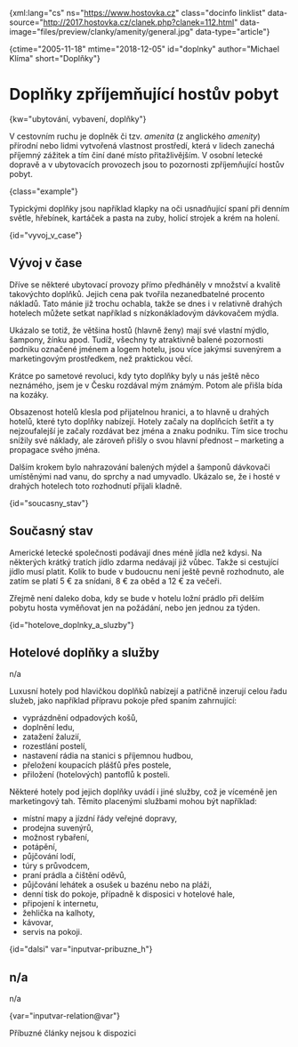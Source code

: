 
{xml:lang="cs" ns="https://www.hostovka.cz" class="docinfo linklist" data-source="http://2017.hostovka.cz/clanek.php?clanek=112.html" data-image="files/preview/clanky/amenity/general.jpg" data-type="article"}

{ctime="2005-11-18" mtime="2018-12-05" id="doplnky" author="Michael Klíma" short="Doplňky"}

# Doplňky zpříjemňující hostův pobyt

<!-- generated attribute kw by user_udpatekw.sh on 2020-05-12, do not edit -->

{kw="ubytování, vybavení, doplňky"}

V cestovním ruchu je doplněk či tzv. _amenita_ (z anglického _amenity_) přírodní nebo lidmi vytvořená vlastnost prostředí, která v lidech zanechá příjemný zážitek a tím činí dané místo přitažlivějším. V osobní letecké dopravě a v ubytovacích provozech jsou to pozornosti zpříjemňující hostův pobyt.

{class="example"}

Typickými doplňky jsou například klapky na oči usnadňující spaní při denním světle, hřebínek, kartáček a pasta na zuby, holicí strojek a krém na holení.

{id="vyvoj\_v\_case"}

## Vývoj v čase

Dříve se některé ubytovací provozy přímo předháněly v množství a kvalitě takovýchto doplňků. Jejich cena pak tvořila nezanedbatelné procento nákladů. Tato mánie již trochu ochabla, takže se dnes i v relativně drahých hotelech můžete setkat například s nízkonákladovým dávkovačem mýdla.

Ukázalo se totiž, že většina hostů (hlavně ženy) mají své vlastní mýdlo, šampony, žínku apod. Tudíž, všechny ty atraktivně balené pozornosti podniku označené jménem a logem hotelu, jsou více jakýmsi suvenýrem a marketingovým prostředkem, než praktickou věcí.

Krátce po sametové revoluci, kdy tyto doplňky byly u nás ještě něco neznámého, jsem je v Česku rozdával mým známým. Potom ale přišla bída na kozáky.

Obsazenost hotelů klesla pod přijatelnou hranici, a to hlavně u drahých hotelů, které tyto doplňky nabízejí. Hotely začaly na doplňcích šetřit a ty nejzoufalejší je začaly rozdávat bez jména a znaku podniku. Tím sice trochu snížily své náklady, ale zároveň přišly o svou hlavní přednost – marketing a propagace svého jména.

Dalším krokem bylo nahrazování balených mýdel a šamponů dávkovači umístěnými nad vanu, do sprchy a nad umyvadlo. Ukázalo se, že i hosté v drahých hotelech toto rozhodnutí přijali kladně.

{id="soucasny_stav"}

## Současný stav

Americké letecké společnosti podávají dnes méně jídla než kdysi. Na některých krátký tratích jídlo zdarma nedávají již vůbec. Takže si cestující jídlo musí platit. Kolik to bude v budoucnu není ještě pevně rozhodnuto, ale zatím se platí 5 € za snídani, 8 € za oběd a 12 € za večeři.

Zřejmě není daleko doba, kdy se bude v hotelu ložní prádlo při delším pobytu hosta vyměňovat jen na požádání, nebo jen jednou za týden.

{id="hotelove\_doplnky\_a_sluzby"}

## Hotelové doplňky a služby

n/a

Luxusní hotely pod hlavičkou doplňků nabízejí a patřičně inzerují celou řadu služeb, jako například přípravu pokoje před spaním zahrnující:

  * vyprázdnění odpadových košů,
  * doplnění ledu,
  * zatažení žaluzií,
  * rozestlání postelí,
  * nastavení rádia na stanici s příjemnou hudbou,
  * přeložení koupacích plášťů přes postele,
  * přiložení (hotelových) pantoflů k posteli.

Některé hotely pod jejich doplňky uvádí i jiné služby, což je víceméně jen marketingový tah. Těmito placenými službami mohou být například:

  * místní mapy a jízdní řády veřejné dopravy,
  * prodejna suvenýrů,
  * možnost rybaření,
  * potápění,
  * půjčování lodí,
  * túry s průvodcem,
  * praní prádla a čištění oděvů,
  * půjčování lehátek a osušek u bazénu nebo na pláži,
  * denní tisk do pokoje, případně k disposici v hotelové hale,
  * připojení k internetu,
  * žehlička na kalhoty,
  * kávovar,
  * servis na pokoji.

{id="dalsi" var="inputvar-pribuzne_h"}

## n/a

n/a

{var="inputvar-relation@var"}

Příbuzné články nejsou k dispozici

